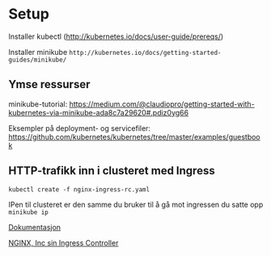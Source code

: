 Setup
=====

Installer kubectl (http://kubernetes.io/docs/user-guide/prereqs/)

Installer minikube ```http://kubernetes.io/docs/getting-started-guides/minikube/```

Ymse ressurser
--------------

minikube-tutorial: https://medium.com/@claudiopro/getting-started-with-kubernetes-via-minikube-ada8c7a29620#.pdiz0yg66

Eksempler på deployment- og servicefiler: https://github.com/kubernetes/kubernetes/tree/master/examples/guestbook

HTTP-trafikk inn i clusteret med Ingress
----------------------------------------

```kubectl create -f nginx-ingress-rc.yaml```

IPen til clusteret er den samme du bruker til å gå mot ingressen du satte opp ```minikube ip```

[Dokumentasjon](http://kubernetes.io/docs/user-guide/ingress/)

[NGINX, Inc sin Ingress Controller](https://github.com/nginxinc/kubernetes-ingress/tree/master/examples/complete-example)
